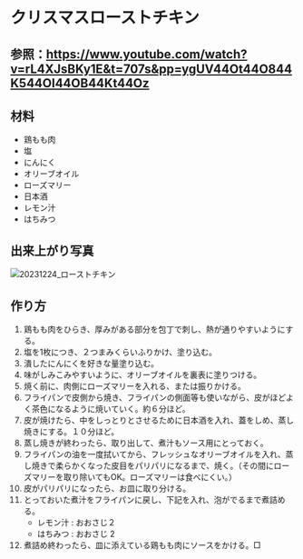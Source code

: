 # クリスマスローストチキン

## 参照：https://www.youtube.com/watch?v=rL4XJsBKy1E&t=707s&pp=ygUV44Ot44O844K544OI44OB44Kt44Oz



## 材料

- 鶏もも肉
- 塩
- にんにく
- オリーブオイル
- ローズマリー
- 日本酒
- レモン汁
- はちみつ



## 出来上がり写真

![20231224_ローストチキン](C:\Users\saijo\Documents\02_recipe\pic\20231224_ローストチキン.png)

## 作り方

1. 鶏もも肉をひらき、厚みがある部分を包丁で刺し、熱が通りやすいようにする。
2. 塩を1枚につき、２つまみくらいふりかけ、塗り込む。
3. 潰したにんにくを好きな量塗り込む。
4. 味がしみこみやすいように、オリーブオイルを裏表に塗りつける。
5. 焼く前に、肉側にローズマリーを入れる、または振りかける。
6. フライパンで皮側から焼き、フライパンの側面等も使いながら、皮がほどよく茶色になるように焼いていく。約６分ほど。
7. 皮が焼けたら、中をしっとりとさせるために日本酒を入れ、蓋をしめ、蒸し焼きにする。１０分ほど。
8. 蒸し焼きが終わったら、取り出して、煮汁もソース用にとっておく。
9. フライパンの油を一度拭いてから、フレッシュなオリーブオイルを入れ、蒸し焼きで柔らかくなった皮目をパリパリになるまで、焼く。（その間にローズマリーを取り除いてもOK。ローズマリーは食べにくい。）
10. 皮がパリパリになったら、お皿に取り分ける。
11. とっておいた煮汁をフライパンに戻し、下記を入れ、泡がでるまで煮詰める。
    - レモン汁 : おおさじ２
    - はちみつ : おおさじ 2
12. 煮詰め終わったら、皿に添えている鶏もも肉にソースをかける。□